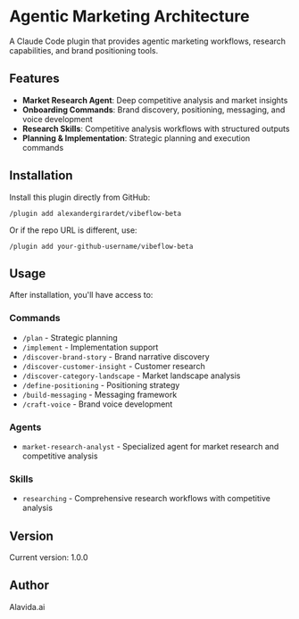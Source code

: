 # Agentic Marketing Architecture

A Claude Code plugin that provides agentic marketing workflows, research capabilities, and brand positioning tools.

## Features

- **Market Research Agent**: Deep competitive analysis and market insights
- **Onboarding Commands**: Brand discovery, positioning, messaging, and voice development
- **Research Skills**: Competitive analysis workflows with structured outputs
- **Planning & Implementation**: Strategic planning and execution commands

## Installation

Install this plugin directly from GitHub:

```shell
/plugin add alexandergirardet/vibeflow-beta
```

Or if the repo URL is different, use:

```shell
/plugin add your-github-username/vibeflow-beta
```

## Usage

After installation, you'll have access to:

### Commands
- `/plan` - Strategic planning
- `/implement` - Implementation support
- `/discover-brand-story` - Brand narrative discovery
- `/discover-customer-insight` - Customer research
- `/discover-category-landscape` - Market landscape analysis
- `/define-positioning` - Positioning strategy
- `/build-messaging` - Messaging framework
- `/craft-voice` - Brand voice development

### Agents
- `market-research-analyst` - Specialized agent for market research and competitive analysis

### Skills
- `researching` - Comprehensive research workflows with competitive analysis

## Version

Current version: 1.0.0

## Author

Alavida.ai
